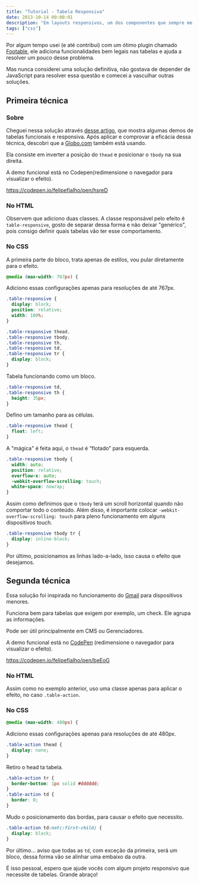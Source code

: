 ```yaml
---
title: "Tutorial - Tabela Responsiva"
date: 2013-10-14 00:00:01
description: "Em layouts responsivos, um dos componentes que sempre me incomodava eram as tabelas. Nesse artigo vamos tentar contornar esse problema"
tags: ["css"]
---
```


Por algum tempo usei (e até contribui) com um ótimo plugin chamado [Footable](http://bit.ly/17CGaeG), ele adiciona funcionalidades bem legais nas tabelas e ajuda a resolver um pouco desse problema.

Mas nunca considerei uma solução definitiva, não gostava de depender de JavaScript para resolver essa questão e comecei a vasculhar outras soluções.

## Primeira técnica

### Sobre

Cheguei nessa solução através [desse artigo](http://elvery.net), que mostra algumas demos de tabelas funcionais e responsiva. Após aplicar e comprovar a eficácia dessa técnica, descobri que a [Globo.com](http://www.globo.com) também está usando.

Ela consiste em inverter a posição do `thead` e posicionar o `tbody` na sua direita.

A demo funcional está no Codepen(redimensione o navegador para visualizar o efeito).

https://codepen.io/felipefialho/pen/hsreD

### No HTML

Observem que adiciono duas classes. A classe responsável pelo efeito é `table-responsive`, gosto de separar dessa forma e não deixar "genérico", pois consigo definir quais tabelas vão ter esse comportamento.

### No CSS

A primeira parte do bloco, trata apenas de estilos, vou pular diretamente para o efeito.

```css
@media (max-width: 767px) {

```

Adiciono essas configurações apenas para resoluções de até 767px.

```css
.table-responsive {
  display: block;
  position: relative;
  width: 100%;
}

.table-responsive thead,
.table-responsive tbody,
.table-responsive th,
.table-responsive td,
.table-responsive tr {
  display: block;
}
```

Tabela funcionando como um bloco.

```css
.table-responsive td,
.table-responsive th {
  height: 35px;
}
```

Defino um tamanho para as células.

```css
.table-responsive thead {
  float: left;
}
```

A "mágica" é feita aqui, o `thead` é “flotado” para esquerda.

```css
.table-responsive tbody {
  width: auto;
  position: relative;
  overflow-x: auto;
  -webkit-overflow-scrolling: touch;
  white-space: nowrap;
}
```

Assim como definimos que o `tbody` terá um scroll horizontal quando não comportar todo o conteúdo. Além disso, é importante colocar `-webkit-overflow-scrolling: touch` para pleno funcionamento em alguns dispositivos touch.

```css
.table-responsive tbody tr {
  display: inline-block;
}
```

Por último, posicionamos as linhas lado-a-lado, isso causa o efeito que desejamos.

## Segunda técnica

Essa solução foi inspirada no funcionamento do [Gmail](http://www.gmail.com) para dispositivos menores.

Funciona bem para tabelas que exigem por exemplo, um check. Ele agrupa as informações.

Pode ser útil principalmente em CMS ou Gerenciadores.

A demo funcional está no [CodePen](http://codepen.io/felipefialho/pen/beEoG) (redimensione o navegador para visualizar o efeito).

https://codepen.io/felipefialho/pen/beEoG

### No HTML

Assim como no exemplo anterior, uso uma classe apenas para aplicar o efeito, no caso `.table-action`.

### No CSS

```css
@media (max-width: 480px) {

```

Adiciono essas configurações apenas para resoluções de até 480px.

```css
.table-action thead {
  display: none;
}
```

Retiro o head ta tabela.

```css
.table-action tr {
  border-bottom: 1px solid #dddddd;
}
.table-action td {
  border: 0;
}
```

Mudo o posicionamento das bordas, para causar o efeito que necessito.

```css
.table-action td:not(:first-child) {
  display: block;
}
```

Por último... aviso que todas as `td`, com exceção da primeira, será um bloco, dessa forma vão se alinhar uma embaixo da outra.

É isso pessoal, espero que ajude vocês com algum projeto responsivo que necessite de tabelas. Grande abraço!
